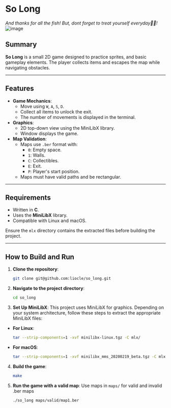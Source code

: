 # So Long  
_And thanks for all the fish! But, dont forget to treat yourself everyday🦉🔑!_
![image](https://github.com/user-attachments/assets/0ce25e82-3354-4217-852a-b414ca5a9464)

## Summary
**So Long** is a small 2D game designed to practice sprites, and basic gameplay elements. The player collects items and escapes the map while navigating obstacles.

---

## Features
- **Game Mechanics**:
  - Move using `W`, `A`, `S`, `D`.
  - Collect all items to unlock the exit.
  - The number of movements is displayed in the terminal.
- **Graphics**:
  - 2D top-down view using the MiniLibX library.
  - Window displays the game.
- **Map Validation**:
  - Maps use `.ber` format with:
    - `0`: Empty space.
    - `1`: Walls.
    - `C`: Collectibles.
    - `E`: Exit.
    - `P`: Player's start position.
  - Maps must have valid paths and be rectangular.

---

## Requirements
- Written in **C**.
- Uses the **MiniLibX** library.
- Compatible with Linux and macOS.
   
Ensure the `mlx` directory contains the extracted files before building the project.

---

## How to Build and Run

1. **Clone the repository**:
   ```bash
   git clone git@github.com:liocle/so_long.git
2. **Navigate to the project directory**:
   ```bash
   cd so_long
   
3. **Set Up MiniLibX**:
This project uses MiniLibX for graphics. Depending on your system architecture, follow these steps to extract the appropriate MiniLibX files:
  - **For Linux**:
     ```bash
     tar --strip-components=1 -xvf minilibx-linux.tgz -C mlx/
  - **For macOS**:
     ```bash
     tar --strip-components=1 -xvf minilibx_mms_20200219_beta.tgz -C mlx/
     
4. **Build the game**:
   ```bash
   make
   
5. **Run the game with a valid map**:
   Use maps in `maps/` for valid and invalid .ber maps
    ```bash
    ./so_long maps/valid/map1.ber
